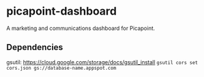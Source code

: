 # picapoint-dashboard
A marketing and communications dashboard for Picapoint.

## Dependencies
  gsutil: https://cloud.google.com/storage/docs/gsutil_install
  `gsutil cors set cors.json gs://database-name.appspot.com`